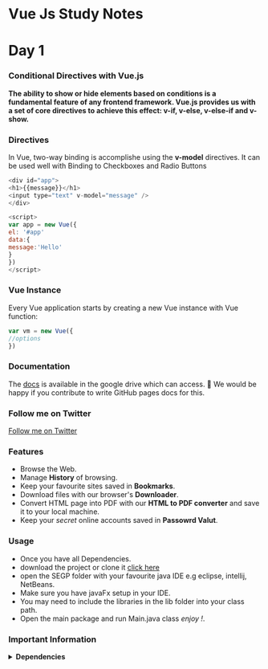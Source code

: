 
# Vue Js Study Notes 
# Day 1 

### Conditional Directives with Vue.js

**The ability to show or hide elements based on conditions is a fundamental feature of any frontend framework. Vue.js provides us with a set of core directives to achieve this effect: v-if, v-else, v-else-if and v-show.**

### Directives
In Vue, two-way binding is accomplishe using the **v-model** directives.
It can be used well with Binding to Checkboxes and Radio Buttons 
```javascript
<div id="app">
<h1>{{message}}</h1>
<input type="text" v-model="message" />
</div>

<script>
var app = new Vue({
el: '#app'
data:{
message:'Hello'
}
})
</script>
```

 
 
### Vue Instance
Every Vue application starts by creating a new Vue instance with Vue function:
```javascript
var vm = new Vue({
//options
})
```

### Documentation
The [docs](https://drive.google.com/drive/folders/1Wh669MzW5aWhxuzNXWnG3CLZJ-KyRKyM?usp=sharing) is available in the google drive which can access. :gift: We would be happy if you contribute to write GitHub pages docs for this.


### Follow me on Twitter
[Follow me on Twitter](https://twitter.com/badarshahzad54/status/859596238202691584)




### Features

+ Browse the Web.
+ Manage **History** of browsing.
+ Keep your favourite sites saved in **Bookmarks**.
+ Download files with our browser's **Downloader**.
+ Convert HTML page into PDF with our **HTML to PDF converter** and save it to your local machine.
+ Keep your *secret* online accounts saved in **Passowrd Valut**.

### Usage

+ Once you have all Dependencies.
+ download the project or clone it [click here](https://github.com/badarshahzad/Jfx-Browser/tree/master)
+ open the SEGP folder with your favourite java IDE e.g eclipse, intellij, NetBeans.
+ Make sure you have javaFx setup in your IDE.
+ You may need to include the libraries in the lib folder into your class path.
+ Open the main package and run Main.java class *enjoy !*.

### Important Information

<details>
  <summary> <b> Dependencies </b></summary>
  <p>
    1) JDK 1.8 or later. <br>
    2) javaFx library.    <br>
    3) Internet Connection.
  </p>
</details>

